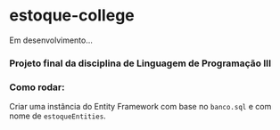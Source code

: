# estoque-college

Em desenvolvimento...

### Projeto final da disciplina de Linguagem de Programação III

### Como rodar:
Criar uma instância do Entity Framework com base no ``banco.sql`` e com nome de ``estoqueEntities``.
